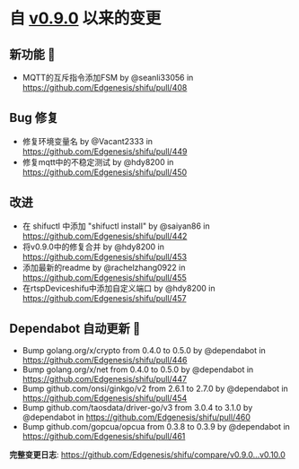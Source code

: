 # 自 [v0.9.0](https://github.com/Edgenesis/shifu/releases/tag/v0.9.0) 以来的变更

## 新功能 🎉

* MQTT的互斥指令添加FSM by @seanli33056 in https://github.com/Edgenesis/shifu/pull/408

## Bug 修复

* <BugFix>修复环境变量名 by @Vacant2333 in https://github.com/Edgenesis/shifu/pull/449
* <BugFix>修复mqtt中的不稳定测试 by @hdy8200 in https://github.com/Edgenesis/shifu/pull/450

## 改进

* 在 shifuctl 中添加 "shifuctl install" by @saiyan86 in https://github.com/Edgenesis/shifu/pull/442
* 将v0.9.0中的修复合并 by @hdy8200 in https://github.com/Edgenesis/shifu/pull/453
* 添加最新的readme by @rachelzhang0922 in https://github.com/Edgenesis/shifu/pull/455
* 在rtspDeviceshifu中添加自定义端口 by @hdy8200 in https://github.com/Edgenesis/shifu/pull/457

## Dependabot 自动更新 🤖

* Bump golang.org/x/crypto from 0.4.0 to 0.5.0 by @dependabot in https://github.com/Edgenesis/shifu/pull/446
* Bump golang.org/x/net from 0.4.0 to 0.5.0 by @dependabot in https://github.com/Edgenesis/shifu/pull/447
* Bump github.com/onsi/ginkgo/v2 from 2.6.1 to 2.7.0 by @dependabot in https://github.com/Edgenesis/shifu/pull/454
* Bump github.com/taosdata/driver-go/v3 from 3.0.4 to 3.1.0 by @dependabot in https://github.com/Edgenesis/shifu/pull/460
* Bump github.com/gopcua/opcua from 0.3.8 to 0.3.9 by @dependabot in https://github.com/Edgenesis/shifu/pull/461

**完整变更日志**: https://github.com/Edgenesis/shifu/compare/v0.9.0...v0.10.0